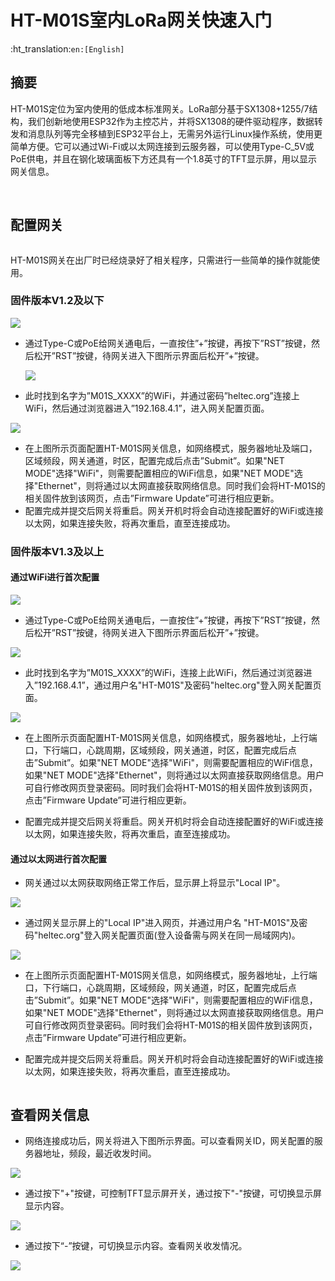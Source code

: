 # HT-M01S室内LoRa网关快速入门

:ht_translation:`en:[English]`

## 摘要

HT-M01S定位为室内使用的低成本标准网关。LoRa部分基于SX1308+1255/7结构，我们创新地使用ESP32作为主控芯片，并将SX1308的硬件驱动程序，数据转发和消息队列等完全移植到ESP32平台上，无需另外运行Linux操作系统，使用更简单方便。它可以通过Wi-Fi或以太网连接到云服务器，可以使用Type-C_5V或PoE供电，并且在钢化玻璃面板下方还具有一个1.8英寸的TFT显示屏，用以显示网关信息。

&nbsp;

## 配置网关

```Tip:: 如果你的网关ID被占用，在修改网关ID时，为避免占用其他网关ID，请修改中间"FFFF“部分，谢谢！

```

HT-M01S网关在出厂时已经烧录好了相关程序，只需进行一些简单的操作就能使用。

### 固件版本V1.2及以下

![](img/quick_start/01.png)

- 通过Type-C或PoE给网关通电后，一直按住”+”按键，再按下”RST”按键，然后松开”RST”按键，待网关进入下图所示界面后松开”+”按键。

  ![](img/quick_start/02.png)

- 此时找到名字为”M01S_XXXX”的WiFi，并通过密码”heltec.org”连接上WiFi，然后通过浏览器进入”192.168.4.1”，进入网关配置页面。

![](img/quick_start/03.png)

- 在上图所示页面配置HT-M01S网关信息，如网络模式，服务器地址及端口，区域频段，网关通道，时区，配置完成后点击”Submit”。如果"NET MODE"选择"WiFi"，则需要配置相应的WiFi信息，如果"NET MODE"选择"Ethernet"，则将通过以太网直接获取网络信息。同时我们会将HT-M01S的相关固件放到该网页，点击”Firmware Update”可进行相应更新。
- 配置完成并提交后网关将重启。网关开机时将会自动连接配置好的WiFi或连接以太网，如果连接失败，将再次重启，直至连接成功。

### 固件版本V1.3及以上

#### 通过WiFi进行首次配置

![](img/quick_start/01.png)

- 通过Type-C或PoE给网关通电后，一直按住”+”按键，再按下”RST”按键，然后松开”RST”按键，待网关进入下图所示界面后松开”+”按键。

![](img/quick_start/02.png)

- 此时找到名字为”M01S_XXXX”的WiFi，连接上此WiFi，然后通过浏览器进入”192.168.4.1”，通过用户名"HT-M01S"及密码"heltec.org"登入网关配置页面。

![](img/quick_start/07.png)

- 在上图所示页面配置HT-M01S网关信息，如网络模式，服务器地址，上行端口，下行端口，心跳周期，区域频段，网关通道，时区，配置完成后点击”Submit”。如果"NET MODE"选择"WiFi"，则需要配置相应的WiFi信息，如果"NET MODE"选择"Ethernet"，则将通过以太网直接获取网络信息。用户可自行修改网页登录密码。同时我们会将HT-M01S的相关固件放到该网页，点击”Firmware Update”可进行相应更新。

- 配置完成并提交后网关将重启。网关开机时将会自动连接配置好的WiFi或连接以太网，如果连接失败，将再次重启，直至连接成功。

#### 通过以太网进行首次配置

- 网关通过以太网获取网络正常工作后，显示屏上将显示"Local IP"。

![](img/quick_start/09.png)

- 通过网关显示屏上的"Local IP"进入网页，并通过用户名 "HT-M01S"及密码"heltec.org"登入网关配置页面(登入设备需与网关在同一局域网内)。

![](img/quick_start/08.png)

- 在上图所示页面配置HT-M01S网关信息，如网络模式，服务器地址，上行端口，下行端口，心跳周期，区域频段，网关通道，时区，配置完成后点击”Submit”。如果"NET MODE"选择"WiFi"，则需要配置相应的WiFi信息，如果"NET MODE"选择"Ethernet"，则将通过以太网直接获取网络信息。用户可自行修改网页登录密码。同时我们会将HT-M01S的相关固件放到该网页，点击”Firmware Update”可进行相应更新。

- 配置完成并提交后网关将重启。网关开机时将会自动连接配置好的WiFi或连接以太网，如果连接失败，将再次重启，直至连接成功。

```Tip:: 网关通过WiFi或以太网接入网络正常工作后，可通过显示屏上的"Local IP“直接进入配置界面(登入设备需与网关在同一局域网内)。

```



## 查看网关信息

- 网络连接成功后，网关将进入下图所示界面。可以查看网关ID，网关配置的服务器地址，频段，最近收发时间。

![](img/quick_start/04.png)

- 通过按下"+"按键，可控制TFT显示屏开关，通过按下"-"按键，可切换显示屏显示内容。

![](img/quick_start/05.png)

- 通过按下“-”按键，可切换显示内容。查看网关收发情况。

![](img/quick_start/06.png)

